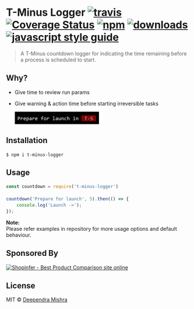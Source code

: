 # T-Minus Logger [![travis][travis-image]][travis-url] [![Coverage Status][coverall-image]][coverall-url] [![npm][npm-image]][npm-url] [![downloads][downloads-image]][downloads-url] [![javascript style guide][standard-image]][standard-url]

[travis-image]: https://travis-ci.org/deependrax/t-minus-logger.svg?branch=master
[travis-url]: https://travis-ci.org/deependrax/t-minus-logger
[coverall-image]: https://coveralls.io/repos/github/deependrax/t-minus-logger/badge.svg?branch=master
[coverall-url]: https://coveralls.io/github/deependrax/t-minus-logger?branch=master
[npm-image]: https://img.shields.io/npm/v/t-minus-logger.svg
[npm-url]: https://npmjs.org/package/t-minus-logger
[downloads-image]: https://img.shields.io/npm/dm/t-minus-logger.svg
[downloads-url]: https://npmjs.org/package/t-minus-logger
[standard-image]: https://img.shields.io/badge/code_style-standard-brightgreen.svg
[standard-url]: https://standardjs.com

> A T-Minus countdown logger for indicating the time remaining before a process is scheduled to start.


## Why?

- Give time to review run params
- Give warning & action time before starting irreversible tasks

  <img src="./assets/screenshot.png">


## Installation
```shell
$ npm i t-minus-logger
```



## Usage
```js
const countdown = require('t-minus-logger')

countdown('Prepare for launch', 5).then(() => {
    console.log('Launch ->');
});
```

**Note:**<br>
Please refer examples in repository for more usage options and default behaviour.

## Sponsored By
<a href="http://www.shopinfer.com" target="_blank"><img src="http://www.shopinfer.com/assets/img/branding/shopinfer.png" alt="Shopinfer - Best Product Comparison site online" width="200"></a>

## License

MIT © [Deependra Mishra](https://www.linkedin.com/in/deependrax/)
